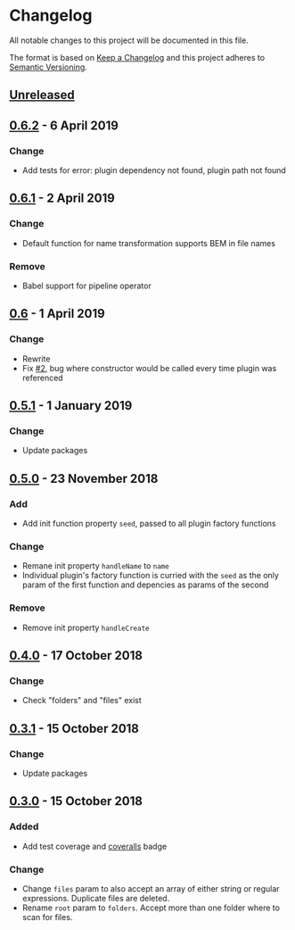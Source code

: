 <!-- markdownlint-disable no-duplicate-header line-length -->

# Changelog

All notable changes to this project will be documented in this file.

The format is based on [Keep a Changelog](http://keepachangelog.com/en/1.0.0/)
and this project adheres to [Semantic Versioning](http://semver.org/spec/v2.0.0.html).

## [Unreleased]

## [0.6.2] - 6 April 2019

### Change

* Add tests for error: plugin dependency not found, plugin path not found

## [0.6.1] - 2 April 2019

### Change

* Default function for name transformation supports BEM in file names

### Remove

* Babel support for pipeline operator

## [0.6] - 1 April 2019

### Change

* Rewrite
* Fix [#2](https://github.com/asd14/pluginus/issues/2), bug where constructor would be called every time plugin was referenced

## [0.5.1] - 1 January 2019

### Change

* Update packages

## [0.5.0] - 23 November 2018

### Add

* Add init function property `seed`, passed to all plugin factory functions

### Change

* Remane init property `handleName` to `name`
* Individual plugin's factory function is curried with the `seed` as the only param of the first function and depencies as params of the second

### Remove

* Remove init property `handleCreate`

## [0.4.0] - 17 October 2018

### Change

* Check "folders" and "files" exist

## [0.3.1] - 15 October 2018

### Change

* Update packages

## [0.3.0] - 15 October 2018

### Added

* Add test coverage and [coveralls](https://coveralls.io/github/asd14/pluginus) badge

### Change

* Change `files` param to also accept an array of either string or regular expressions. Duplicate files are deleted.
* Rename `root` param to `folders`. Accept more than one folder where to scan for files.

[Unreleased]: https://github.com/asd14/pluginus/compare/v0.6.2...HEAD

[0.6.2]: https://github.com/asd14/pluginus/compare/v0.6.1...v0.6.2
[0.6.1]: https://github.com/asd14/pluginus/compare/v0.6.0...v0.6.1
[0.6]: https://github.com/asd14/pluginus/compare/v0.5.1...v0.6
[0.5.1]: https://github.com/asd14/pluginus/compare/v0.5.0...v0.5.1
[0.5.0]: https://github.com/asd14/pluginus/compare/v0.4.0...v0.5.0
[0.4.0]: https://github.com/asd14/pluginus/compare/v0.3.1...v0.4.0
[0.3.1]: https://github.com/asd14/pluginus/compare/v0.3.0...v0.3.1
[0.3.0]: https://github.com/asd14/pluginus/compare/v0.3.0
